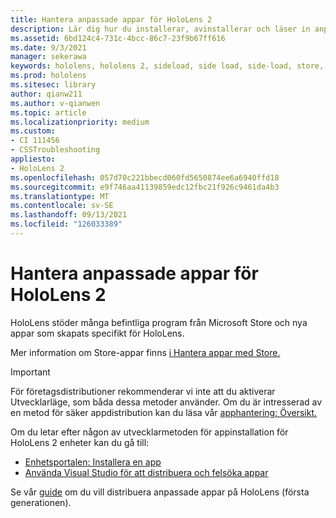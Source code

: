 ```yaml
---
title: Hantera anpassade appar för HoloLens 2
description: Lär dig hur du installerar, avinstallerar och läser in anpassade holografiska appar på HoloLens 2 enheter med hjälp av Enhetsportalen och Visual Studio.
ms.assetid: 6bd124c4-731c-4bcc-86c7-23f9b67ff616
ms.date: 9/3/2021
manager: sekerawa
keywords: hololens, hololens 2, sideload, side load, side-load, store, uwp, app, install
ms.prod: hololens
ms.sitesec: library
author: qianw211
ms.author: v-qianwen
ms.topic: article
ms.localizationpriority: medium
ms.custom:
- CI 111456
- CSSTroubleshooting
appliesto:
- HoloLens 2
ms.openlocfilehash: 057d70c221bbecd060fd5650874ee6a6940ffd18
ms.sourcegitcommit: e9f746aa41139859edc12fbc21f926c9461da4b3
ms.translationtype: MT
ms.contentlocale: sv-SE
ms.lasthandoff: 09/13/2021
ms.locfileid: "126033389"
---
```

# <a name="manage-custom-apps-for-hololens-2"></a>Hantera anpassade appar för HoloLens 2

HoloLens stöder många befintliga program från Microsoft Store och nya appar som skapats specifikt för HoloLens. 

Mer information om Store-appar finns [i Hantera appar med Store.](holographic-store-apps.md)

> [!IMPORTANT]
> För företagsdistributioner rekommenderar vi inte att du aktiverar Utvecklarläge, som båda dessa metoder använder. Om du är intresserad av en metod för säker appdistribution kan du läsa vår [apphantering: Översikt.](app-deploy-overview.md)

Om du letar efter någon av utvecklarmetoden för appinstallation för HoloLens 2 enheter kan du gå till:

- [Enhetsportalen: Installera en app](/windows/mixed-reality/develop/platform-capabilities-and-apis/using-the-windows-device-portal#installing-an-app)
- [Använda Visual Studio för att distribuera och felsöka appar](/windows/mixed-reality/develop/platform-capabilities-and-apis/using-visual-studio)

Se vår [guide](holographic-custom-apps.md) om du vill distribuera anpassade appar på HoloLens (första generationen).



